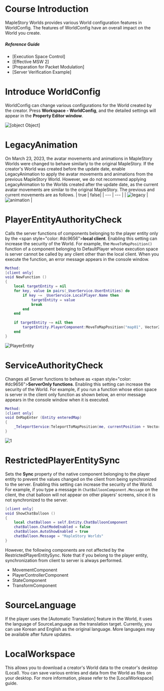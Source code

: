 # Course Introduction
MapleStory Worlds provides various World configuration features in WorldConfig. The features of WorldConfig have an overall impact on the World you create.
##### Reference Guide
* [Execution Space Control]
* [Effective MSW 2]
* [Preparation for Packet Modulation]
* [Server Verification Example]
# Introduce WorldConfig
WorldConfig can change various configurations for the World created by the creator. Press **Workspace - WorldConfig**, and the detailed settings will appear in the **Property Editor window**.

![[object Object]](https://mod-file.dn.nexoncdn.co.kr/bbs/17114447139367ac91d0b1e984ea3bba1d2ee1e30882e.png "WorldConfig")

# LegacyAnimation
On March 23, 2023, the avatar movements and animations in MapleStory Worlds were changed to behave similarly to the original MapleStory. If the creator's World was created before the update date, enable LegacyAnimation to apply the avatar movements and animations from the previous MapleStory World. However, we do not recommend applying LegacyAnimation to the Worlds created after the update date, as the current avatar movements are similar to the original MapleStory.
The previous and current movements are as follows.
| true | false|
| --- | --- |
| ![legacy](https://mod-file.dn.nexoncdn.co.kr/bbs/16957010690636f2b8b04e7494501a3765817083d211d.gif{"width":"675px"} "legacy") | ![animation](https://mod-file.dn.nexoncdn.co.kr/bbs/1695701089240b13b2ad54232422582e9fd9f8b9c8e04.gif{"width":"640px"} "animation") |

# PlayerEntityAuthorityCheck
Calls the server functions of components belonging to the player entity only by the <span style=\"color: #dc9656\">**local client**</span>. Enabling this setting can increase the security of the World. For example, the `MoveToMapPosition()` function of a component belonging to DefaultPlayer whose execution space is server cannot be called by any client other than the local client. When you execute the function, an error message appears in the console window.

```lua
Method:
[client only]
void NewFunction ()
{
    local targetEntity = nil
    for key, value in pairs(_UserService.UserEntities) do
    	if key ~= _UserService.LocalPlayer.Name then
    		targetEntity = value
    		break
    	end
    end
    
    if targetEntity ~= nil then
    	targetEntity.PlayerComponent:MoveToMapPosition("map01", Vector2(0, 3))
    end
}
```

![PlayerEntity](https://mod-file.dn.nexoncdn.co.kr/bbs/169571933009917b0b6c1d9994fe9a9e71fa7ff2dacbd.png{"width":"860px"} "PlayerEntity")

# ServiceAuthorityCheck
Changes all Server functions to behave as <span style=\"color: #dc9656\">**ServerOnly functions**</span>. Enabling this setting can increase the security of the World. For example, if you run a function whose etion space is server in the client only function as shown below, an error message appears in the console window when it is executed.
```lua
Method:
[client only]
void OnMapEnter (Entity enteredMap)
{
    _TeleportService:TeleportToMapPosition(me, currentPosition + Vector3(0, 2, 0), currentMapName)
}
```

![1](https://mod-file.dn.nexoncdn.co.kr/bbs/169570858853819399808907c4a219ad5a93aa6dcab19.png{"width":"640px"} "1")

# RestrictedPlayerEntitySync
Sets the **Sync** property of the native component belonging to the player entity to prevent the values changed on the client from being synchronized to the server. Enabling this setting can increase the security of the World. For example, if you type a message in `ChatBalloonComponent.Message` on the client, the chat balloon will not appear on other players' screens, since it is not synchronized to the server. 

```lua
[client only]
void ShowChatBalloon ()
{
    local chatBalloon = self.Entity.ChatBalloonComponent
    chatBalloon.ChatModeEnabled = false
    chatBalloon.AutoShowEnabled = true
    chatBalloon.Message = "MapleStory Worlds"
}
```

However, the following components are not affected by the RestrictedPlayerEntitySync. Note that if you belong to the player entity, synchronization from client to server is always performed.

 * MovementComponent
 * PlayerControllerComponent
 * StateComponent
 * TransformComponent

# SourceLanguage
If the player uses the [Automatic Translation] feature in the World, it uses the language of SourceLanguage as the translation target. Currently, you can use Korean and English as the original language. More languages may be available after future updates.


# LocalWorkspace
This allows you to download a creator's World data to the creator's desktop (Local). You can save various entries and data from the World as files on your desktop. For more information, please refer to the [LocalWorkspace] guide.